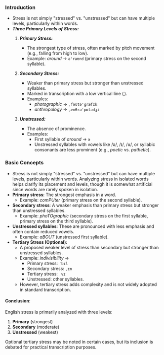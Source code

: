 ### Introduction
- Stress is not simply "stressed" vs. "unstressed" but can have multiple levels, particularly within words.
- ***Three Primary Levels of Stress:***
	1. ***Primary Stress:***
	    
	    - The strongest type of stress, often marked by pitch movement (e.g., falling from high to low).
	    - Example: _around_ → `ə'raʊnd` (primary stress on the second syllable).
	2. ***Secondary Stress:***
	    
	    - Weaker than primary stress but stronger than unstressed syllables.
	    - Marked in transcription with a low vertical line (ˌ).
	    - Examples:
	        - _photographic_ → `ˌfəʊtə'ɡræfɪk`
	        - _anthropology_ → `ˌænθrə'pɒlədʒi`
	3. ***Unstressed:***
	    
	    - The absence of prominence.
	    - Examples:
	        - First syllable of _around_ → `ə`
	        - Unstressed syllables with vowels like /ə/, /ɪ/, /ʊ/, or syllabic consonants are less prominent (e.g., _poetic_ vs. _pathetic_).



### Basic Concepts
- Stress is not simply "stressed" vs. "unstressed" but can have multiple levels, particularly within words. Analyzing stress in isolated words helps clarify its placement and levels, though it is somewhat artificial since words are rarely spoken in isolation.
- **Primary stress**: The strongest emphasis in a word.
	- Example: _comPUter_ (primary stress on the second syllable).
- **Secondary stress**: A weaker emphasis than primary stress but stronger than unstressed syllables.
	- Example: _phoTOgraphic_ (secondary stress on the first syllable, primary stress on the third syllable).
- **Unstressed syllables**: These are pronounced with less emphasis and often contain reduced vowels.
	- Example: _aBOUT_ (unstressed first syllable).
- **Tertiary Stress (Optional):**
	- A proposed weaker level of stress than secondary but stronger than unstressed syllables.
	- Example: _indivisibility_ →
	    - Primary stress: `ˈbɪl`
	    - Secondary stress: `ˌɪn`
	    - Tertiary stress: `ˌvɪ`
	    - Unstressed: other syllables.
	- However, tertiary stress adds complexity and is not widely adopted in standard transcription.


#### **Conclusion:**

English stress is primarily analyzed with three levels:

1. **Primary** (strongest)
2. **Secondary** (moderate)
3. **Unstressed** (weakest)

Optional tertiary stress may be noted in certain cases, but its inclusion is debated for practical transcription purposes.